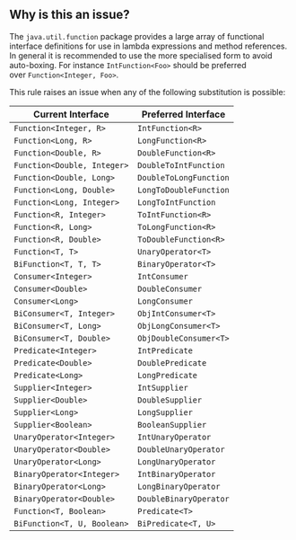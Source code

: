 ## Why is this an issue?

The `java.util.function` package provides a large array of functional interface definitions for use in lambda expressions and method references. In general it is recommended to use the more specialised form to avoid auto-boxing. For instance `IntFunction<Foo>` should be preferred over `Function<Integer, Foo>`.

This rule raises an issue when any of the following substitution is possible:

|Current Interface|Preferred Interface|
|---|---|
| `Function<Integer, R>` | `IntFunction<R>` |
| `Function<Long, R>` | `LongFunction<R>` |
| `Function<Double, R>` | `DoubleFunction<R>` |
| `Function<Double, Integer>` | `DoubleToIntFunction` |
| `Function<Double, Long>` | `DoubleToLongFunction` |
| `Function<Long, Double>` | `LongToDoubleFunction` |
| `Function<Long, Integer>` | `LongToIntFunction` |
| `Function<R, Integer>` | `ToIntFunction<R>` |
| `Function<R, Long>` | `ToLongFunction<R>` |
| `Function<R, Double>` | `ToDoubleFunction<R>` |
| `Function<T, T>` | `UnaryOperator<T>` |
| `BiFunction<T, T, T>` | `BinaryOperator<T>` |
| `Consumer<Integer>` | `IntConsumer` |
| `Consumer<Double>` | `DoubleConsumer` |
| `Consumer<Long>` | `LongConsumer` |
| `BiConsumer<T, Integer>` | `ObjIntConsumer<T>` |
| `BiConsumer<T, Long>` | `ObjLongConsumer<T>` |
| `BiConsumer<T, Double>` | `ObjDoubleConsumer<T>` |
| `Predicate<Integer>` | `IntPredicate` |
| `Predicate<Double>` | `DoublePredicate` |
| `Predicate<Long>` | `LongPredicate` |
| `Supplier<Integer>` | `IntSupplier` |
| `Supplier<Double>` | `DoubleSupplier` |
| `Supplier<Long>` | `LongSupplier` |
| `Supplier<Boolean>` | `BooleanSupplier` |
| `UnaryOperator<Integer>` | `IntUnaryOperator` |
| `UnaryOperator<Double>` | `DoubleUnaryOperator` |
| `UnaryOperator<Long>` | `LongUnaryOperator` |
| `BinaryOperator<Integer>` | `IntBinaryOperator` |
| `BinaryOperator<Long>` | `LongBinaryOperator` |
| `BinaryOperator<Double>` | `DoubleBinaryOperator` |
| `Function<T, Boolean>` | `Predicate<T>` |
| `BiFunction<T, U, Boolean>` | `BiPredicate<T, U>` |


